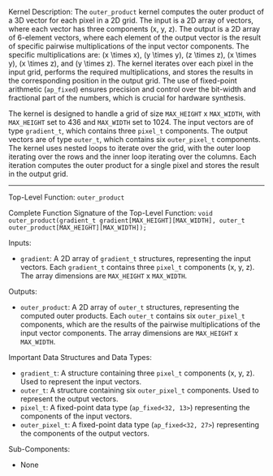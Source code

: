 Kernel Description:
The `outer_product` kernel computes the outer product of a 3D vector for each pixel in a 2D grid. The input is a 2D array of vectors, where each vector has three components (x, y, z). The output is a 2D array of 6-element vectors, where each element of the output vector is the result of specific pairwise multiplications of the input vector components. The specific multiplications are: \(x \times x\), \(y \times y\), \(z \times z\), \(x \times y\), \(x \times z\), and \(y \times z\). The kernel iterates over each pixel in the input grid, performs the required multiplications, and stores the results in the corresponding position in the output grid. The use of fixed-point arithmetic (`ap_fixed`) ensures precision and control over the bit-width and fractional part of the numbers, which is crucial for hardware synthesis.

The kernel is designed to handle a grid of size `MAX_HEIGHT` x `MAX_WIDTH`, with `MAX_HEIGHT` set to 436 and `MAX_WIDTH` set to 1024. The input vectors are of type `gradient_t`, which contains three `pixel_t` components. The output vectors are of type `outer_t`, which contains six `outer_pixel_t` components. The kernel uses nested loops to iterate over the grid, with the outer loop iterating over the rows and the inner loop iterating over the columns. Each iteration computes the outer product for a single pixel and stores the result in the output grid.

---

Top-Level Function: `outer_product`

Complete Function Signature of the Top-Level Function:
`void outer_product(gradient_t gradient[MAX_HEIGHT][MAX_WIDTH], outer_t outer_product[MAX_HEIGHT][MAX_WIDTH]);`

Inputs:
- `gradient`: A 2D array of `gradient_t` structures, representing the input vectors. Each `gradient_t` contains three `pixel_t` components (x, y, z). The array dimensions are `MAX_HEIGHT` x `MAX_WIDTH`.

Outputs:
- `outer_product`: A 2D array of `outer_t` structures, representing the computed outer products. Each `outer_t` contains six `outer_pixel_t` components, which are the results of the pairwise multiplications of the input vector components. The array dimensions are `MAX_HEIGHT` x `MAX_WIDTH`.

Important Data Structures and Data Types:
- `gradient_t`: A structure containing three `pixel_t` components (x, y, z). Used to represent the input vectors.
- `outer_t`: A structure containing six `outer_pixel_t` components. Used to represent the output vectors.
- `pixel_t`: A fixed-point data type (`ap_fixed<32, 13>`) representing the components of the input vectors.
- `outer_pixel_t`: A fixed-point data type (`ap_fixed<32, 27>`) representing the components of the output vectors.

Sub-Components:
- None